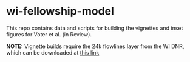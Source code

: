 # wi-fellowship-model

This repo contains data and scripts for building the vignettes and inset figures for Voter et al. (in Review). 

**NOTE:** Vignette builds require the 24k flowlines layer from the WI DNR, which can be downloaded at [this link](https://data-wi-dnr.opendata.arcgis.com/datasets/wi-dnr::24k-hydro-flowlines-rivers-streams/about)
